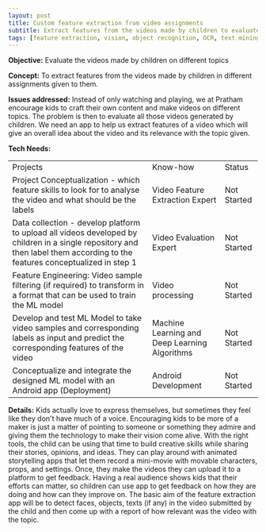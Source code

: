 ```yaml
---
layout: post
title: Custom feature extraction from video assignments
subtitle: Extract features from the videos made by children to evaluate conceptual understanding of the topic
tags: [feature extraction, vision, object recognition, OCR, text mining]
---
```



**Objective:** Evaluate the videos made by children on different topics 

**Concept:** To extract features from the videos made by children in different assignments given to them. 

**Issues addressed:** Instead of only watching and playing, we at Pratham encourage kids to craft their own content and make videos on different topics. The problem is then to evaluate all those videos generated by children. We need an app to help us extract features of a video which will give an overall idea about the video and its relevance with the topic given. 

**Tech Needs:**

<table>
  <tr>
    <td>Projects</td>
    <td>Know-how</td>
    <td>Status</td>
  </tr>
  <tr>
    <td>Project Conceptualization - which feature skills to look for to analyse the video and what should be the labels</td>
    <td>Video Feature Extraction Expert</td>
    <td>Not Started</td>
  </tr>
  <tr>
    <td>Data collection - develop platform to upload all videos developed by children in a single repository and then label them according to the features conceptualized in step 1</td>
    <td>Video Evaluation Expert</td>
    <td>Not Started</td>
  </tr>
  <tr>
    <td>Feature Engineering: Video sample filtering (if required) to transform in a format that can be used to train the ML model</td>
    <td>Video processing</td>
    <td>Not Started</td>
  </tr>
  <tr>
    <td>Develop and test ML Model to take video samples and corresponding labels as input and predict the corresponding features of the video</td>
    <td>Machine Learning and Deep Learning Algorithms</td>
    <td>Not Started</td>
  </tr>
  <tr>
    <td>Conceptualize and integrate the designed ML model with an Android app (Deployment)</td>
    <td>Android Development</td>
    <td>Not Started</td>
  </tr>
</table>


**Details:**
Kids actually love to express themselves, but sometimes they feel like they don't have much of a voice. Encouraging kids to be more of a maker is just a matter of pointing to someone or something they admire and giving them the technology to make their vision come alive. With the right tools, the child can be using that time to build creative skills while sharing their stories, opinions, and ideas. They can play around with animated storytelling apps that let them record a mini-movie with movable characters, props, and settings. Once, they make the videos they can upload it to a platform to get feedback. Having a real audience shows kids that their efforts can matter, so children can use app to get feedback on how they are doing and how can they improve on. The basic aim of the feature extraction app will be to detect faces, objects, texts (if any) in the video submitted by the child and then come up with a report of how relevant was the video with the topic.

